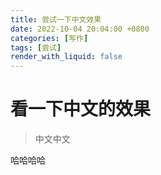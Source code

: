 ```yaml
---
title: 尝试一下中文效果
date: 2022-10-04 20:04:00 +0800
categories: [写作]
tags: [尝试]
render_with_liquid: false
---
```


# 看一下中文的效果

> 中文中文

哈哈哈哈